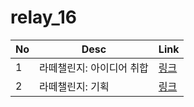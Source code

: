 # relay_16

|No|Desc|Link|
|--|--|--|
|1|라떼챌린지: 아이디어 취합|[링크](./01_Latte.md)|
|2|라떼챌린지: 기획|[링크](./02_guide.md)|

